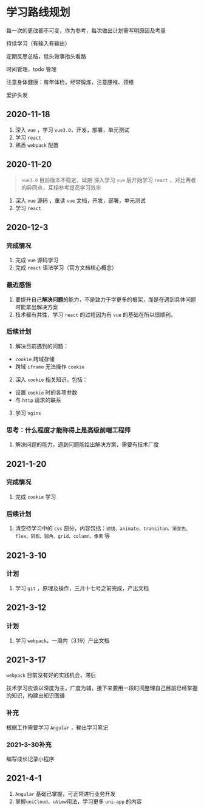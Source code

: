 # 学习路线规划
每一次的更改都不可变，作为参考，每次做出计划需写明原因及考量

持续学习（有输入有输出）

定期反思总结，低头做事抬头看路

时间管理，todo 管理

注意身体健康：每年体检，经常锻炼，注意腰椎、颈椎

爱护头发

## 2020-11-18
1. 深入 `vue` ，学习 `vue3.0`，开发，部署，单元测试
2. 学习 `react`
3. 熟悉 `webpack` 配置

## 2020-11-20
> `vue3.0` 目前版本不稳定，延期
> 深入学习 `vue` 后开始学习 `react` ，对比两者的异同点，互相参考提高学习效率
1. 深入 `vue` 源码 ，重读 `vue` 文档，开发，部署，单元测试
2. 学习 `react`

## 2020-12-3
### 完成情况
1. 完成 `vue` 源码学习
2. 完成 `react` 语法学习（官方文档核心概念）
### 最近感悟
1. 要提升自己**解决问题**的能力，不是致力于学更多的框架，而是在遇到具体问题时能拿出解决方案
2. 技术都有共性，学习 `react` 的过程因为有 `vue` 的基础在所以很顺利。
### 后续计划
1. 解决目前遇到的问题：
  - `cookie` 跨域存储
  - 跨域 `iframe` 无法操作 `cookie`
2. 深入 `cookie` 相关知识，包括：
  - 设置 `cookie` 时的各项参数
  - 与 `http` 请求的联系
3. 学习 `nginx` 
### 思考：什么程度才能称得上是高级前端工程师
1. 解决问题的能力，遇到问题能给出解决方案，需要有技术广度

## 2021-1-20
### 完成情况
1. 完成 `cookie` 学习
### 后续计划
1. 清空待学习中的 `css` 部分，内容包括：`滤镜、animate、transiton、渐变色、flex、阴影、圆角、grid、column、像素` 等

## 2021-3-10
### 计划
1. 学习 `git` ，原理及操作，三月十七号之前完成，产出文档

## 2021-3-12
### 计划
1. 学习 `webpack`，一周内（3.19）产出文档

## 2021-3-17
`webpack` 目前没有好的实践机会，滞后

技术学习应该以深度为主，广度为辅，接下来要用一段时间整理自己目前已经掌握的知识，构建出知识图谱

### 补充
根据工作需要学习 `Angular` ，输出学习笔记

### 2021-3-30补充
编写成长记录小程序

## 2021-4-1
1. `Angular` 基础已掌握，可正常进行业务开发
2. 掌握`uniCloud`、`uView`用法，学习更多 `uni-app` 的内容